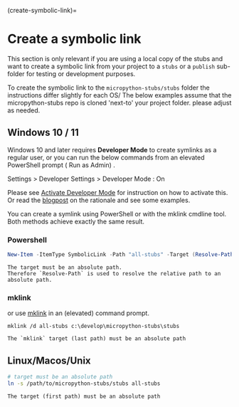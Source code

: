 (create-symbolic-link)=

# Create a symbolic link

This section is only relevant if you are using a local copy of the stubs and want to create a symbolic link from your project to a `stubs` or a `publish` sub-folder for testing or development purposes.

To create the symbolic link to the `micropython-stubs/stubs` folder the instructions differ slightly for each OS/
The below examples assume that the micropython-stubs repo is cloned 'next-to' your project folder.
please adjust as needed.

## Windows 10 / 11

Windows 10 and later requires **Developer Mode** to create symlinks as a regular user, or you can run the below commands from an elevated PowerShell prompt ( Run as Admin) .

Settings > Developer Settings > Developer Mode : On

Please see [Activate Developer Mode](https://learn.microsoft.com/en-us/windows/apps/get-started/enable-your-device-for-development) for instruction on how to activate this. Or read the [blogpost](https://blogs.windows.com/windowsdeveloper/2016/12/02/symlinks-windows-10/) on the rationale and see some examples.

You can create a symlink using PowerShell or with the mklink cmdline tool.
Both methods achieve exactly the same result.

### Powershell

```powershell
New-Item -ItemType SymbolicLink -Path "all-stubs" -Target (Resolve-Path -Path ../micropython-stubs/stubs)
```

```{note}
The target must be an absolute path.  
Therefore `Resolve-Path` is used to resolve the relative path to an absolute path.
```

### mklink

or use [mklink](https://learn.microsoft.com/en-us/windows-server/administration/windows-commands/mklink) in an (elevated) command prompt.

```
mklink /d all-stubs c:\develop\micropython-stubs\stubs
```

```{note}
The `mklink` target (last path) must be an absolute path
```

## Linux/Macos/Unix

```sh
# target must be an absolute path
ln -s /path/to/micropython-stubs/stubs all-stubs
```

```{note}
The target (first path) must be an absolute path
```
